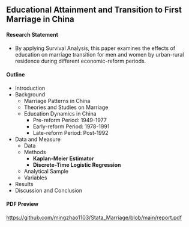 ## Educational Attainment and Transition to First Marriage in China

#### Research Statement 

- By applying Survival Analysis, this paper examines the effects of education on marriage transition for men and women by urban-rural residence during different economic-reform periods.

#### Outline

- Introduction
- Background
  - Marriage Patterns in China
  - Theories and Studies on Marriage
  - Education Dynamics in China
    - Pre-reform Period: 1949-1977
    - Early-reform Period: 1978-1991
    - Late-reform Period: Post-1992
- Data and Measure
  - Data
  - Methods
    - **Kaplan-Meier Estimator**
    - **Discrete-Time Logistic Regression**
  - Analytical Sample
  - Variables
- Results
- Discussion and Conclusion

#### PDF Preview

https://github.com/mingzhao1103/Stata_Marriage/blob/main/report.pdf
